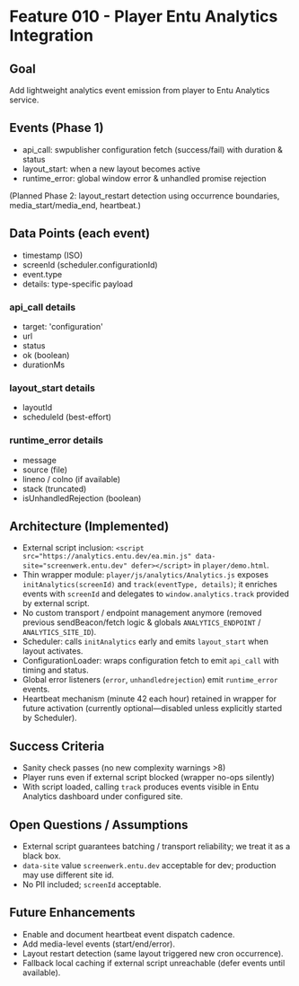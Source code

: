 # Feature 010 - Player Entu Analytics Integration

## Goal

Add lightweight analytics event emission from player to Entu Analytics service.

## Events (Phase 1)

- api_call: swpublisher configuration fetch (success/fail) with duration & status
- layout_start: when a new layout becomes active
- runtime_error: global window error & unhandled promise rejection

(Planned Phase 2: layout_restart detection using occurrence boundaries, media_start/media_end, heartbeat.)

## Data Points (each event)

- timestamp (ISO)
- screenId (scheduler.configurationId)
- event.type
- details: type-specific payload

### api_call details

- target: 'configuration'
- url
- status
- ok (boolean)
- durationMs

### layout_start details

- layoutId
- scheduleId (best-effort)

### runtime_error details

- message
- source (file)
- lineno / colno (if available)
- stack (truncated)
- isUnhandledRejection (boolean)

## Architecture (Implemented)

- External script inclusion: `<script src="https://analytics.entu.dev/ea.min.js" data-site="screenwerk.entu.dev" defer></script>` in `player/demo.html`.
- Thin wrapper module: `player/js/analytics/Analytics.js` exposes `initAnalytics(screenId)` and `track(eventType, details)`; it enriches events with `screenId` and delegates to `window.analytics.track` provided by external script.
- No custom transport / endpoint management anymore (removed previous sendBeacon/fetch logic & globals `ANALYTICS_ENDPOINT` / `ANALYTICS_SITE_ID`).
- Scheduler: calls `initAnalytics` early and emits `layout_start` when layout activates.
- ConfigurationLoader: wraps configuration fetch to emit `api_call` with timing and status.
- Global error listeners (`error`, `unhandledrejection`) emit `runtime_error` events.
- Heartbeat mechanism (minute 42 each hour) retained in wrapper for future activation (currently optional—disabled unless explicitly started by Scheduler).

## Success Criteria

- Sanity check passes (no new complexity warnings >8)
- Player runs even if external script blocked (wrapper no-ops silently)
- With script loaded, calling `track` produces events visible in Entu Analytics dashboard under configured site.

## Open Questions / Assumptions

- External script guarantees batching / transport reliability; we treat it as a black box.
- `data-site` value `screenwerk.entu.dev` acceptable for dev; production may use different site id.
- No PII included; `screenId` acceptable.

## Future Enhancements

- Enable and document heartbeat event dispatch cadence.
- Add media-level events (start/end/error).
- Layout restart detection (same layout triggered new cron occurrence).
- Fallback local caching if external script unreachable (defer events until available).
